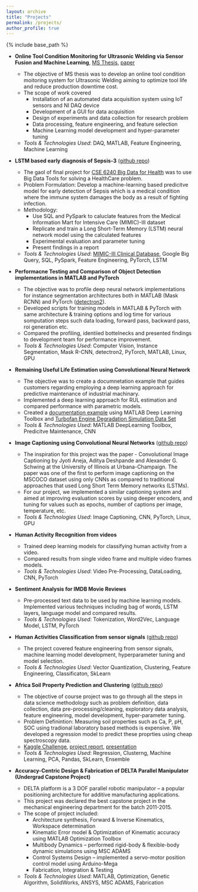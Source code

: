 ```yaml
---
layout: archive
title: "Projects"
permalink: /projects/
author_profile: true
---
```


{% include base_path %}

* **Online Tool Condition Monitoring for Ultrasonic Welding via Sensor Fusion and Machine Learning**, [MS Thesis](https://www.ideals.illinois.edu/handle/2142/108054), [paper](https://www.sciencedirect.com/science/article/abs/pii/S1526612520308860?dgcid=coauthor)
  * The objective of MS thesis was to develop an online tool condition moitoring system for Ultrasonic Welding aiming to optimize tool life and reduce production downtime cost. 
  * The scope of work covered 
    * Installation of an automated data acquisition system using IoT sensors and NI DAQ device
    * Development of a GUI for data acquisition 
    * Design of experiments and data collection for research problem
    * Data processing, feature engineering, and feature selection
    * Machine Learning model development and hyper-parameter tuning
  * *Tools & Technologies Used*: DAQ, MATLAB, Feature Engineering, Machine Learning

* **LSTM based early diagnosis of Sepsis-3** ([github repo](https://github.com/qasimnazir/LSTM-based-Sepsis-Prediciton))
   * The gaol of final project for [CSE 6240 Big Data for Health](http://sunlab.org/teaching/cse6250/spring2021/) was to use Big Data Tools for solving a HealthCare problem.
   * Problem Formulation: Develop a machine-learning based predicitve model for early detection of Sepsis which is a medical condition where the immune system damages the body as a result of fighting infection. 
   * Methodology: 
     *  Use SQL and PySpark to caluclate features from the Medical Information Mart for Intensive Care (MIMIC)-III dataset
     *  Replicate and train a Long Short-Term Memory (LSTM) neural network model using the calculated features
     *  Experimental evaluation and parameter tuning
     *  Present findings in a report
   * *Tools & Technologies Used*: [MIMIC-III Clinical Database](https://physionet.org/content/mimiciii/1.4/), Google Big Query, SQL, PySpark, Feature Engineering, PyTorch, LSTM

* **Performacne Testing and Comparison of Object Detection implementations in MATLAB and PyTorch**
  * The objective was to profile deep neural network implementations for instance segmentation architectures both in MATLAB (Mask RCNN) and PyTorch ([detectron2](https://github.com/facebookresearch/detectron2)).
  * Developed scripts for training models in MATLAB & PyTorch with same architecture & training options and log time for various somputation steps such data loading, forward pass, backward pass, roi generation etc.
  * Compared the profiling, identiied bottelnecks and presented findings to development team for performance improvement.
  * *Tools & Technologies Used*: Computer Vision, Instance Segmentation, Mask R-CNN, detectron2, PyTorch, MATLAB, Linux, GPU 

* **Remaining Useful Life Estimation using Convolutional Neural Network**
  * The objective was to create a documnetation example that guides customers regarding employing a deep learning approach for predictive maintenance of industrial machinary. 
  * Implemented a deep learning approach for RUL estimation and compared performance with parametric models. 
  * Created a [documentation example](https://www.mathworks.com/help/predmaint/ug/remaining-useful-life-estimation-using-convolutional-neural-network.html) using MATLAB Deep Learning Toolbox and [Turbofan Engine Degradation Simulation Data Set](https://ti.arc.nasa.gov/tech/dash/groups/pcoe/prognostic-data-repository/#turbofan)
  * *Tools & Technologies Used*: MATLAB DeepLearning Toolbox, Predicitve Maintenance, CNN

* **Image Captioning using Convolutional Neural Networks** ([github repo](https://github.com/pulkitdixit/IE534_ConvCap))
  * The inspiration for this project was the paper - Convolutional Image Captioning by Jyoti Aneja, Aditya Deshpande and Alexander G. Schwing at the University of Illinois at Urbana-Champaign. The paper was one of the first to perform image captioning on the MSCOCO dataset using only CNNs as compared to traditional approaches that used Long Short Term Memory networks (LSTMs).
  * For our project, we implemented a similar captioning system and aimed at improving evaluation scores by using deeper encoders, and tuning for values such as epochs, number of captions per image, temperature, etc.
  * *Tools & Technologies Used*: Image Captioning, CNN, PyTorch, Linux, GPU

* **Human Activity Recognition from videos**
  * Trained deep learning models for classifying human activity from a video. 
  * Compared results from single
  video frame and multiple video frames models.
  * *Tools & Technologies Used*: Video Pre-Processing, DataLoading, CNN, PyTorch

* **Sentiment Analysis for IMDB Movie Reviews**
  * Pre-processed text data to be used by machine learning models. Implemented various techniques
  including bag of words, LSTM layers, language model and compared results.
  * *Tools & Technologies Used*: Tokenization, Word2Vec, Language Model, LSTM, PyTorch

* **Human Activities Classification from sensor signals** ([github repo](https://github.com/qasimnazir/CS-498_Applied-Machine-Learning_UIUC-Spring-2019/tree/master/HW05))
  * The project covered feature engineering from sensor signals, machine learning model development, hyperparameter tuning and model selection.
  * *Tools & Technologies Used*: Vector Quantization, Clustering, Feature Engineering, Classificaton, SkLearn

* **Africa Soil Property Prediction and Clustering** ([github repo](https://github.com/qasimnazir/ECE-CS-498_Data-Science-and-Analytics_UIUC-Spring-2019/tree/master/Projects/%5BGraduate%20Project%5D%20Africa%20Soil%20Property%20Prediction%20and%20Clustering))
  * The objective of course project was to go through all the steps in data science methodology such as problem definition, data collection, data pre-processing/cleaning, exploratory data analysis, feature engineering, model development, hyper-parameter tuning. 
  * Problem Definintion: Measuring soil properties such as Ca, P, pH, SOC using tradional laboratory based methods is expensive. We developed a regression model to predict these proprties using cheap spectroscopy data.
  * [Kaggle Challenge](https://www.kaggle.com/c/afsis-soil-properties/data), [project report](https://github.com/qasimnazir/ECE-CS-498_Data-Science-and-Analytics_UIUC-Spring-2019/blob/master/Projects/%5BGraduate%20Project%5D%20Africa%20Soil%20Property%20Prediction%20and%20Clustering/Project%20Report.pdf), [presentation](https://github.com/qasimnazir/ECE-CS-498_Data-Science-and-Analytics_UIUC-Spring-2019/blob/master/Projects/%5BGraduate%20Project%5D%20Africa%20Soil%20Property%20Prediction%20and%20Clustering/Presentation.pdf) 
  * *Tools & Technologies Used*: Regression, Clusterng, Machine Learning, PCA, Pandas, SkLearn, Ensemble

* **Accuracy-Centric Design & Fabrication of DELTA Parallel Manipulator (Undergrad Capstone Project)**
  * DELTA platform is a 3 DOF parallel robotic manipulator – a popular positioning architecture for additive manufacturing applications. 
  * This project was declared the best capstone project in the mechanical engineering department for the batch 2011-2015. 
  * The scope of project included:
    * Architecture synthesis, Forward & Inverse Kinematics, Workspace determination
    * Kinematic Error model & Optimization of Kinematic accuracy using MATLAB Optimization Toolbox
    * Multibody Dynamics – performed rigid-body & flexible-body dynamic simulations using MSC ADAMS
    * Control Systems Design – implemented a servo-motor position control model using Arduino-Mega
    * Fabrication, Integration & Testing
  * *Tools & Technologies Used*: MATLAB, Optimization, Genetic Algorithm, SolidWorks, ANSYS, MSC ADAMS, Fabrication
